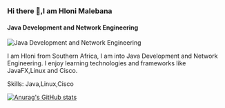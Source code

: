 ### Hi there 👋,I am Hloni Malebana
#### Java Development and Network Engineering
![Java Development and Network Engineering](https://www.cisco.com/assets/prod/netmgtsw/benefits_calculator/lib/images/banner.jpg)

I am Hloni from Southern Africa, I am into Java Development and Network Engineering. I enjoy learning technologies and frameworks like JavaFX,Linux and Cisco.

Skills: Java,Linux,Cisco

[![Anurag's GitHub stats](https://github-readme-stats.vercel.app/api?username=hloni-malebana)](https://github.com/hloni-malebana/github-readme-stats)
